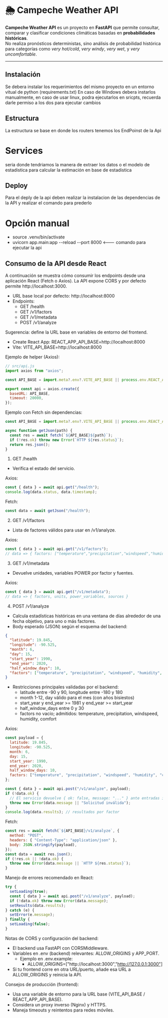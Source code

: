 # 🌦️ Campeche Weather API

**Campeche Weather API** es un proyecto en **FastAPI** que permite consultar, comparar y clasificar condiciones climáticas basadas en **probabilidades históricas**.  
No realiza pronósticos deterministas, sino análisis de probabilidad histórica para categorías como *very hot/cold*, *very windy*, *very wet*, y *very uncomfortable*.

---

## Instalación 
Se debera instalar los requerimientos del mismo proyecto en un entorno vitual de python (requirements.txt) En caso de Windows debera instarlos manualmente, en caso de usar linux, podra ejecutarlos en sricpts, recuerda darle permiso a los dos para ejecutar cambios

## Estructura
La estructura se base en donde los routers tenemos los EndPoinst de la Api 
# Services 
seria donde tendriamos la manera de extraer los datos o el modelo de estadistica para calcular la estimación en base de estadistica 


## Deploy
Para el deply de la api deben realizar la instalacion de las dependencias de la API y realizar el comando para prederlo
# Opción manual
 - source .venv/bin/activate
- uvicorn app.main:app --reload --port 8000 <--- comando para ejecutar la api


## Consumo de la API desde React

A continuación se muestra cómo consumir los endpoints desde una aplicación React (Fetch o Axios). La API expone CORS y por defecto permite http://localhost:3000.

- URL base local por defecto: http://localhost:8000
- Endpoints:
  - GET /health
  - GET /v1/factors
  - GET /v1/metadata
  - POST /v1/analyze

Sugerencia: define la URL base en variables de entorno del frontend.
- Create React App: REACT_APP_API_BASE=http://localhost:8000
- Vite: VITE_API_BASE=http://localhost:8000

Ejemplo de helper (Axios):

```js
// src/api.js
import axios from "axios";

const API_BASE = import.meta?.env?.VITE_API_BASE || process.env.REACT_APP_API_BASE || "http://localhost:8000";

export const api = axios.create({
  baseURL: API_BASE,
  timeout: 20000,
});
```

Ejemplo con Fetch sin dependencias:

```js
const API_BASE = import.meta?.env?.VITE_API_BASE || process.env.REACT_APP_API_BASE || "http://localhost:8000";

async function getJson(path) {
  const res = await fetch(`${API_BASE}${path}`);
  if (!res.ok) throw new Error(`HTTP ${res.status}`);
  return res.json();
}
```

1) GET /health

- Verifica el estado del servicio.

Axios:
```js
const { data } = await api.get("/health");
console.log(data.status, data.timestamp);
```

Fetch:
```js
const data = await getJson("/health");
```

2) GET /v1/factors

- Lista de factores válidos para usar en /v1/analyze.

Axios:
```js
const { data } = await api.get("/v1/factors");
// data => { factors: ["temperature","precipitation","windspeed","humidity","comfort"] }
```

3) GET /v1/metadata

- Devuelve unidades, variables POWER por factor y fuentes.

Axios:
```js
const { data } = await api.get("/v1/metadata");
// data => { factors, units, power_variables, sources }
```

4) POST /v1/analyze

- Calcula estadísticas históricas en una ventana de días alrededor de una fecha objetivo, para uno o más factores.
- Body esperado (JSON) según el esquema del backend:

```json
{
  "latitude": 19.845,
  "longitude": -90.525,
  "month": 6,
  "day": 15,
  "start_year": 1990,
  "end_year": 2020,
  "half_window_days": 10,
  "factors": ["temperature", "precipitation", "windspeed", "humidity", "comfort"]
}
```

- Restricciones principales validadas por el backend:
  - latitude entre -90 y 90, longitude entre -180 y 180
  - month 1-12, day válido para el mes (con años bisiestos)
  - start_year y end_year >= 1981 y end_year >= start_year
  - half_window_days entre 0 y 30
  - factors no vacío; admitidos: temperature, precipitation, windspeed, humidity, comfort

Axios:
```js
const payload = {
  latitude: 19.845,
  longitude: -90.525,
  month: 6,
  day: 15,
  start_year: 1990,
  end_year: 2020,
  half_window_days: 10,
  factors: ["temperature", "precipitation", "windspeed", "humidity", "comfort"],
};

const { data } = await api.post("/v1/analyze", payload);
if (!data.ok) {
  // El servicio devuelve { ok: false, message: "..." } ante entradas inválidas o falta de datos
  throw new Error(data.message || "Solicitud inválida");
}
console.log(data.results); // resultados por factor
```

Fetch:
```js
const res = await fetch(`${API_BASE}/v1/analyze`, {
  method: "POST",
  headers: { "Content-Type": "application/json" },
  body: JSON.stringify(payload),
});
const data = await res.json();
if (!res.ok || !data.ok) {
  throw new Error(data.message || `HTTP ${res.status}`);
}
```

Manejo de errores recomendado en React:

```js
try {
  setLoading(true);
  const { data } = await api.post("/v1/analyze", payload);
  if (!data.ok) throw new Error(data.message);
  setResults(data.results);
} catch (e) {
  setError(e.message);
} finally {
  setLoading(false);
}
```

Notas de CORS y configuración del backend:
- El backend usa FastAPI con CORSMiddleware.
- Variables en .env (backend) relevantes: ALLOW_ORIGINS y APP_PORT.
  - Ejemplo en .env.example:
    - ALLOW_ORIGINS=["http://localhost:3000","http://127.0.0.1:3000"]
- Si tu frontend corre en otra URL/puerto, añade esa URL a ALLOW_ORIGINS y reinicia la API.

Consejos de producción (frontend):
- Usa una variable de entorno para la URL base (VITE_API_BASE / REACT_APP_API_BASE).
- Considera un proxy inverso (Nginx) y HTTPS.
- Maneja timeouts y reintentos para redes móviles.
